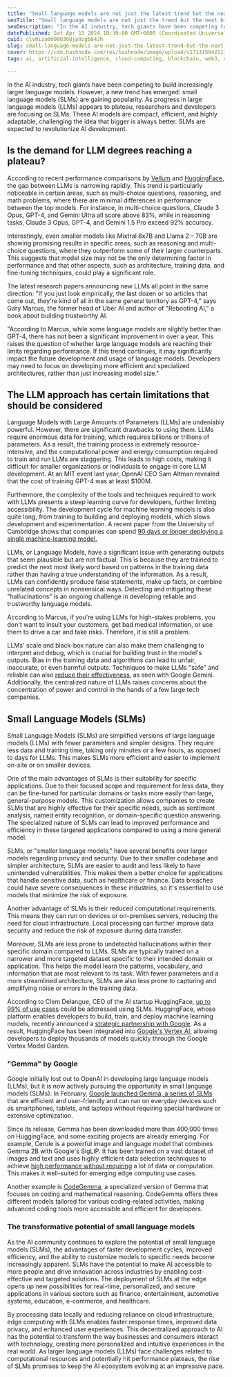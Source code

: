 ```yaml
---
title: "Small language models are not just the latest trend but the next big thing in AI"
seoTitle: "Small language models are not just the trend but the next big thing"
seoDescription: "In the AI industry, tech giants have been competing to build increasingly larger language models. However, a new trend has emerged: small language models."
datePublished: Sat Apr 13 2024 18:30:00 GMT+0000 (Coordinated Universal Time)
cuid: clv0izudd000308jp9zgb842h
slug: small-language-models-are-not-just-the-latest-trend-but-the-next-big-thing-in-ai
cover: https://cdn.hashnode.com/res/hashnode/image/upload/v1713159421173/7c3eb022-a55a-4a75-ac0e-a5b46a87589c.png
tags: ai, artificial-intelligence, cloud-computing, blockchain, web3, decentralization, spheron, large-language-models

---
```


In the AI industry, tech giants have been competing to build increasingly larger language models. However, a new trend has emerged: small language models (SLMs) are gaining popularity. As progress in large language models (LLMs) appears to plateau, researchers and developers are focusing on SLMs. These AI models are compact, efficient, and highly adaptable, challenging the idea that bigger is always better. SLMs are expected to revolutionize AI development.

## **Is the demand for LLM degrees reaching a plateau?**

According to recent performance comparisons by [Vellum](https://www.vellum.ai/llm-leaderboard) and [HuggingFace](https://huggingface.co/spaces/HuggingFaceH4/open_llm_leaderboard), the gap between LLMs is narrowing rapidly. This trend is particularly noticeable in certain areas, such as multi-choice questions, reasoning, and math problems, where there are minimal differences in performance between the top models. For instance, in multi-choice questions, Claude 3 Opus, GPT-4, and Gemini Ultra all score above 83%, while in reasoning tasks, Claude 3 Opus, GPT-4, and Gemini 1.5 Pro exceed 92% accuracy.

Interestingly, even smaller models like Mixtral 8x7B and Llama 2 – 70B are showing promising results in specific areas, such as reasoning and multi-choice questions, where they outperform some of their larger counterparts. This suggests that model size may not be the only determining factor in performance and that other aspects, such as architecture, training data, and fine-tuning techniques, could play a significant role.

The latest research papers announcing new LLMs all point in the same direction: "If you just look empirically, the last dozen or so articles that come out, they're kind of all in the same general territory as GPT-4," says Gary Marcus, the former head of Uber AI and author of "Rebooting AI," a book about building trustworthy AI. 

"According to Marcus, while some language models are slightly better than GPT-4, there has not been a significant improvement in over a year. This raises the question of whether large language models are reaching their limits regarding performance. If this trend continues, it may significantly impact the future development and usage of language models. Developers may need to focus on developing more efficient and specialized architectures, rather than just increasing model size."

## **The LLM approach has certain limitations that should be considered**

Language Models with Large Amounts of Parameters (LLMs) are undeniably powerful. However, there are significant drawbacks to using them. LLMs require enormous data for training, which requires billions or trillions of parameters. As a result, the training process is extremely resource-intensive, and the computational power and energy consumption required to train and run LLMs are staggering. This leads to high costs, making it difficult for smaller organizations or individuals to engage in core LLM development. At an MIT event last year, OpenAI CEO Sam Altman revealed that the cost of training GPT-4 was at least $100M. 

Furthermore, the complexity of the tools and techniques required to work with LLMs presents a steep learning curve for developers, further limiting accessibility. The development cycle for machine learning models is also quite long, from training to building and deploying models, which slows development and experimentation. A recent paper from the University of Cambridge shows that companies can spend [90 days or longer deploying a single machine-learning model.](https://dl.acm.org/doi/fullHtml/10.1145/3533378#Bib0005)

LLMs, or Language Models, have a significant issue with generating outputs that seem plausible but are not factual. This is because they are trained to predict the next most likely word based on patterns in the training data rather than having a true understanding of the information. As a result, LLMs can confidently produce false statements, make up facts, or combine unrelated concepts in nonsensical ways. Detecting and mitigating these "hallucinations" is an ongoing challenge in developing reliable and trustworthy language models.

According to Marcus, if you're using LLMs for high-stakes problems, you don't want to insult your customers, get bad medical information, or use them to drive a car and take risks. Therefore, it is still a problem.

LLMs' scale and black-box nature can also make them challenging to interpret and debug, which is crucial for building trust in the model's outputs. Bias in the training data and algorithms can lead to unfair, inaccurate, or even harmful outputs. Techniques to make LLMs "safe" and reliable can also [reduce their effectiveness](https://venturebeat.com/ai/google-suspends-geminis-ability-to-generate-people-after-numerous-woke-inaccuracies/), as seen with Google Gemini. Additionally, the centralized nature of LLMs raises concerns about the concentration of power and control in the hands of a few large tech companies.

## **Small Language Models (SLMs)**

Small Language Models (SLMs) are simplified versions of large language models (LLMs) with fewer parameters and simpler designs. They require less data and training time, taking only minutes or a few hours, as opposed to days for LLMs. This makes SLMs more efficient and easier to implement on-site or on smaller devices.

One of the main advantages of SLMs is their suitability for specific applications. Due to their focused scope and requirement for less data, they can be fine-tuned for particular domains or tasks more easily than large, general-purpose models. This customization allows companies to create SLMs that are highly effective for their specific needs, such as sentiment analysis, named entity recognition, or domain-specific question answering. The specialized nature of SLMs can lead to improved performance and efficiency in these targeted applications compared to using a more general model.

SLMs, or "smaller language models," have several benefits over larger models regarding privacy and security. Due to their smaller codebase and simpler architecture, SLMs are easier to audit and less likely to have unintended vulnerabilities. This makes them a better choice for applications that handle sensitive data, such as healthcare or finance. Data breaches could have severe consequences in these industries, so it's essential to use models that minimize the risk of exposure.

Another advantage of SLMs is their reduced computational requirements. This means they can run on devices or on-premises servers, reducing the need for cloud infrastructure. Local processing can further improve data security and reduce the risk of exposure during data transfer.

Moreover, SLMs are less prone to undetected hallucinations within their specific domain compared to LLMs. SLMs are typically trained on a narrower and more targeted dataset specific to their intended domain or application. This helps the model learn the patterns, vocabulary, and information that are most relevant to its task. With fewer parameters and a more streamlined architecture, SLMs are also less prone to capturing and amplifying noise or errors in the training data.

According to Clem Delangue, CEO of the AI startup HuggingFace, [up to 99% of use cases](https://www.linkedin.com/posts/clementdelangue_ive-said-it-and-will-say-it-again-1-activity-7112524134395318273-T3z6/) could be addressed using SLMs. HuggingFace, whose platform enables developers to build, train, and deploy machine learning models, recently announced a [strategic partnership with Google](https://huggingface.co/blog/google-cloud-model-garden). As a result, HuggingFace has been integrated into [Google's Vertex AI](https://huggingface.co/blog/google-cloud-model-garden), allowing developers to deploy thousands of models quickly through the Google Vertex Model Garden.

### **"Gemma" by Google**

Google initially lost out to OpenAI in developing large language models (LLMs), but it is now actively pursuing the opportunity in small language models (SLMs). In February, [Google launched Gemma, a series of SLMs](https://blog.google/technology/developers/gemma-open-models/) that are efficient and user-friendly and can run on everyday devices such as smartphones, tablets, and laptops without requiring special hardware or extensive optimization.

Since its release, Gemma has been downloaded more than 400,000 times on HuggingFace, and some exciting projects are already emerging. For example, Cerule is a powerful image and language model that combines Gemma 2B with Google's SigLIP. It has been trained on a vast dataset of images and text and uses highly efficient data selection techniques to achieve [high performance without requiring](https://huggingface.co/Tensoic/Cerule-v0.1) a lot of data or computation. This makes it well-suited for emerging edge computing use cases.

Another example is [CodeGemma](https://huggingface.co/blog/codegemma), a specialized version of Gemma that focuses on coding and mathematical reasoning. CodeGemma offers three different models tailored for various coding-related activities, making advanced coding tools more accessible and efficient for developers. 

### **The transformative potential of small language models**

As the AI community continues to explore the potential of small language models (SLMs), the advantages of faster development cycles, improved efficiency, and the ability to customize models to specific needs become increasingly apparent. SLMs have the potential to make AI accessible to more people and drive innovation across industries by enabling cost-effective and targeted solutions. The deployment of SLMs at the edge opens up new possibilities for real-time, personalized, and secure applications in various sectors such as finance, entertainment, automotive systems, education, e-commerce, and healthcare.

By processing data locally and reducing reliance on cloud infrastructure, edge computing with SLMs enables faster response times, improved data privacy, and enhanced user experiences. This decentralized approach to AI has the potential to transform the way businesses and consumers interact with technology, creating more personalized and intuitive experiences in the real world. As larger language models (LLMs) face challenges related to computational resources and potentially hit performance plateaus, the rise of SLMs promises to keep the AI ecosystem evolving at an impressive pace.